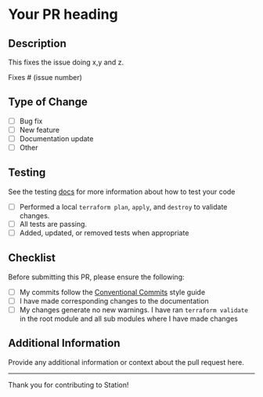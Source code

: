 # Your PR heading

## Description

This fixes the issue doing x,y and z. 

Fixes # (issue number)

## Type of Change

- [ ] Bug fix
- [ ] New feature
- [ ] Documentation update
- [ ] Other

## Testing
See the testing [docs](../tests/readme.md) for more information about how to test your code 
- [ ] Performed a local `terraform plan`, `apply`, and `destroy` to validate changes.
- [ ] All tests are passing.
- [ ] Added, updated, or removed tests when appropriate

## Checklist

Before submitting this PR, please ensure the following:

- [ ] My commits follow the [Conventional Commits](https://www.conventionalcommits.org/en/v1.0.0/) style guide
- [ ] I have made corresponding changes to the documentation
- [ ] My changes generate no new warnings. I have ran `terraform validate` in the root module and all sub modules where I have made changes

## Additional Information

Provide any additional information or context about the pull request here.

---

Thank you for contributing to Station!